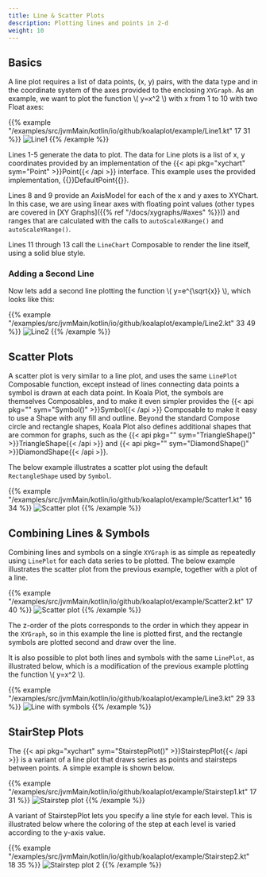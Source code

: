 ```yaml
---
title: Line & Scatter Plots
description: Plotting lines and points in 2-d
weight: 10
---
```



## Basics

A line plot requires a list of data points, (x, y) pairs, with the data type and in the coordinate system of the axes provided to the enclosing ```XYGraph```. As an example, we want to plot the function \\( y=x^2 \\) with x from 1 to 10 with two Float axes:

{{% example "/examples/src/jvmMain/kotlin/io/github/koalaplot/example/Line1.kt" 17 31 %}}
![Line1](line1.png)
{{% /example %}}

Lines 1-5 generate the data to plot. The data for Line plots is a list of x, y coordinates provided by an implementation of the {{< api pkg="xychart" sym="Point" >}}Point{{< /api >}} interface. This example uses the provided implementation, {{<api pkg="xychart" sym="DefaultPoint">}}DefaultPoint{{</api>}}. 

Lines 8 and 9 provide an AxisModel for each of the x and y axes to XYChart. In this case, we are using linear axes with floating point values (other types are covered in [XY Graphs]({{% ref "/docs/xygraphs/#axes" %}})) and ranges that are calculated with the
calls to ```autoScaleXRange()``` and ```autoScaleYRange()```.

Lines 11 through 13 call the ```LineChart``` Composable to render the line itself, using a solid blue style.

### Adding a Second Line

Now lets add a second line plotting the function \\( y=e^{\sqrt{x}} \\), which looks like this:

{{% example "/examples/src/jvmMain/kotlin/io/github/koalaplot/example/Line2.kt" 33 49 %}}
![Line2](line2.png)
{{% /example %}}

## Scatter Plots

A scatter plot is very similar to a line plot, and uses the same ```LinePlot``` Composable function, except instead of lines connecting data points a symbol is drawn at each data point. In Koala Plot, the symbols are themselves Composables, and to make it even simpler provides the {{< api pkg="" sym="Symbol()" >}}Symbol{{< /api >}} Composable to make it easy to use a Shape with any fill and outline. Beyond the standard Compose circle and rectangle shapes, Koala Plot also defines additional shapes that are common for graphs, such as the {{< api pkg="" sym="TriangleShape()" >}}TriangleShape{{< /api >}} and {{< api pkg="" sym="DiamondShape()" >}}DiamondShape{{< /api >}}.

The below example illustrates a scatter plot using the default ```RectangleShape``` used by ```Symbol```.

{{% example "/examples/src/jvmMain/kotlin/io/github/koalaplot/example/Scatter1.kt" 16 34 %}}
![Scatter plot](Scatter1.png)
{{% /example %}}

## Combining Lines & Symbols

Combining lines and symbols on a single ```XYGraph``` is as simple as repeatedly using ```LinePlot``` for each data series to be plotted. The below example illustrates the scatter plot from the previous example, together with a plot of a line.

{{% example "/examples/src/jvmMain/kotlin/io/github/koalaplot/example/Scatter2.kt" 17 40 %}}
![Scatter plot](Scatter2.png)
{{% /example %}}

The z-order of the plots corresponds to the order in which they appear in the ```XYGraph```, so in this example the line is plotted first, and the rectangle symbols are plotted second and draw over the line.

It is also possible to plot both lines and symbols with the same ```LinePlot```, as illustrated below, which is a modification of the previous example plotting the function \\( y=x^2 \\).

{{% example "/examples/src/jvmMain/kotlin/io/github/koalaplot/example/Line3.kt" 29 33 %}}
![Line with symbols](Line3.png)
{{% /example %}}

## StairStep Plots

The {{< api pkg="xychart" sym="StairstepPlot()" >}}StairstepPlot{{< /api >}} is a variant of a line plot that draws series as points and stairsteps between points. A simple example is shown below.

{{% example "/examples/src/jvmMain/kotlin/io/github/koalaplot/example/Stairstep1.kt" 17 31 %}}
![Stairstep plot](stairstep1.png)
{{% /example %}}

A variant of StairstepPlot lets you specify a line style for each level. This is illustrated below where the coloring
of the step at each level is varied according to the y-axis value.

{{% example "/examples/src/jvmMain/kotlin/io/github/koalaplot/example/Stairstep2.kt" 18 35 %}}
![Stairstep plot 2](stairstep2.png)
{{% /example %}}
